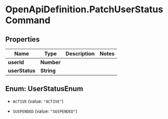 # OpenApiDefinition.PatchUserStatusCommand

## Properties

Name | Type | Description | Notes
------------ | ------------- | ------------- | -------------
**userId** | **Number** |  | 
**userStatus** | **String** |  | 



## Enum: UserStatusEnum


* `ACTIVE` (value: `"ACTIVE"`)

* `SUSPENDED` (value: `"SUSPENDED"`)




